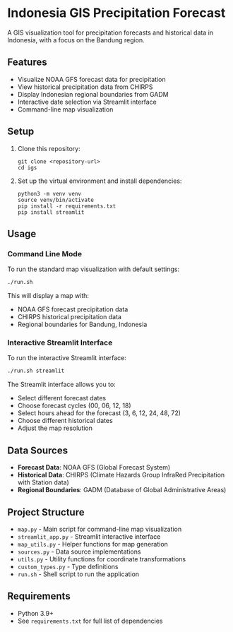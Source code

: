 # Indonesia GIS Precipitation Forecast

A GIS visualization tool for precipitation forecasts and historical data in Indonesia, with a focus on the Bandung region.

## Features

- Visualize NOAA GFS forecast data for precipitation
- View historical precipitation data from CHIRPS
- Display Indonesian regional boundaries from GADM
- Interactive date selection via Streamlit interface
- Command-line map visualization

## Setup

1. Clone this repository:
   ```
   git clone <repository-url>
   cd igs
   ```

2. Set up the virtual environment and install dependencies:
   ```
   python3 -m venv venv
   source venv/bin/activate
   pip install -r requirements.txt
   pip install streamlit
   ```

## Usage

### Command Line Mode

To run the standard map visualization with default settings:

```bash
./run.sh
```

This will display a map with:
- NOAA GFS forecast precipitation data
- CHIRPS historical precipitation data
- Regional boundaries for Bandung, Indonesia

### Interactive Streamlit Interface

To run the interactive Streamlit interface:

```bash
./run.sh streamlit
```

The Streamlit interface allows you to:
- Select different forecast dates
- Choose forecast cycles (00, 06, 12, 18)
- Select hours ahead for the forecast (3, 6, 12, 24, 48, 72)
- Choose different historical dates
- Adjust the map resolution

## Data Sources

- **Forecast Data**: NOAA GFS (Global Forecast System)
- **Historical Data**: CHIRPS (Climate Hazards Group InfraRed Precipitation with Station data)
- **Regional Boundaries**: GADM (Database of Global Administrative Areas)

## Project Structure

- `map.py` - Main script for command-line map visualization
- `streamlit_app.py` - Streamlit interactive interface
- `map_utils.py` - Helper functions for map generation
- `sources.py` - Data source implementations
- `utils.py` - Utility functions for coordinate transformations
- `custom_types.py` - Type definitions
- `run.sh` - Shell script to run the application

## Requirements

- Python 3.9+
- See `requirements.txt` for full list of dependencies